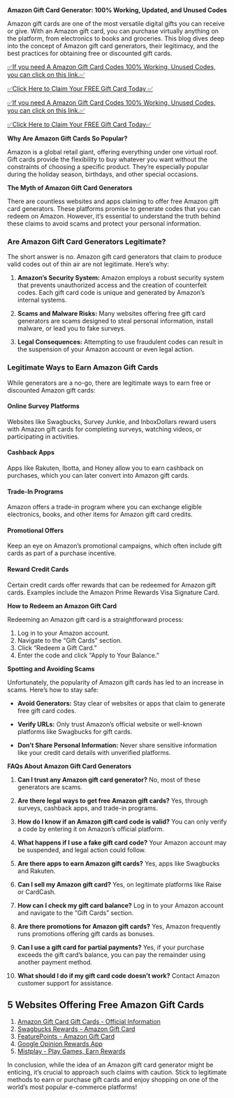 **Amazon Gift Card Generator: 100% Working, Updated, and Unused Codes**

Amazon gift cards are one of the most versatile digital gifts you can receive or give. With an Amazon gift card, you can purchase virtually anything on the platform, from electronics to books and groceries. This blog dives deep into the concept of Amazon gift card generators, their legitimacy, and the best practices for obtaining free or discounted gift cards.

[✅If you need A Amazon Gift Card Codes 100% Working, Unused Codes, you can click on this link.✅](https://dmfarid.com/allgiftcard/)

[✅Click Here to Claim Your FREE Gift Card Today ✅](https://dmfarid.com/allgiftcard/)

[✅If you need A Amazon Gift Card Codes 100% Working, Unused Codes, you can click on this link.✅](https://dmfarid.com/allgiftcard/)

[✅Click Here to Claim Your FREE Gift Card Today✅](https://dmfarid.com/allgiftcard/)


**Why Are Amazon Gift Cards So Popular?**

Amazon is a global retail giant, offering everything under one virtual roof. Gift cards provide the flexibility to buy whatever you want without the constraints of choosing a specific product. They’re especially popular during the holiday season, birthdays, and other special occasions.

**The Myth of Amazon Gift Card Generators**

There are countless websites and apps claiming to offer free Amazon gift card generators. These platforms promise to generate codes that you can redeem on Amazon. However, it’s essential to understand the truth behind these claims to avoid scams and protect your personal information.

### Are Amazon Gift Card Generators Legitimate?

The short answer is no. Amazon gift card generators that claim to produce valid codes out of thin air are not legitimate. Here’s why:

1. **Amazon’s Security System:**
   Amazon employs a robust security system that prevents unauthorized access and the creation of counterfeit codes. Each gift card code is unique and generated by Amazon’s internal systems.

2. **Scams and Malware Risks:**
   Many websites offering free gift card generators are scams designed to steal personal information, install malware, or lead you to fake surveys.

3. **Legal Consequences:**
   Attempting to use fraudulent codes can result in the suspension of your Amazon account or even legal action.

### Legitimate Ways to Earn Amazon Gift Cards

While generators are a no-go, there are legitimate ways to earn free or discounted Amazon gift cards:

#### Online Survey Platforms

Websites like Swagbucks, Survey Junkie, and InboxDollars reward users with Amazon gift cards for completing surveys, watching videos, or participating in activities.

#### Cashback Apps

Apps like Rakuten, Ibotta, and Honey allow you to earn cashback on purchases, which you can later convert into Amazon gift cards.

#### Trade-In Programs

Amazon offers a trade-in program where you can exchange eligible electronics, books, and other items for Amazon gift card credits.

#### Promotional Offers

Keep an eye on Amazon’s promotional campaigns, which often include gift cards as part of a purchase incentive.

#### Reward Credit Cards

Certain credit cards offer rewards that can be redeemed for Amazon gift cards. Examples include the Amazon Prime Rewards Visa Signature Card.

**How to Redeem an Amazon Gift Card**

Redeeming an Amazon gift card is a straightforward process:

1. Log in to your Amazon account.
2. Navigate to the “Gift Cards” section.
3. Click “Redeem a Gift Card.”
4. Enter the code and click “Apply to Your Balance.”

**Spotting and Avoiding Scams**

Unfortunately, the popularity of Amazon gift cards has led to an increase in scams. Here’s how to stay safe:

- **Avoid Generators:**
  Stay clear of websites or apps that claim to generate free gift card codes.

- **Verify URLs:**
  Only trust Amazon’s official website or well-known platforms like Swagbucks for gift cards.

- **Don’t Share Personal Information:**
  Never share sensitive information like your credit card details with unverified platforms.

**FAQs About Amazon Gift Card Generators**

1. **Can I trust any Amazon gift card generator?**
   No, most of these generators are scams.

2. **Are there legal ways to get free Amazon gift cards?**
   Yes, through surveys, cashback apps, and trade-in programs.

3. **How do I know if an Amazon gift card code is valid?**
   You can only verify a code by entering it on Amazon’s official platform.

4. **What happens if I use a fake gift card code?**
   Your Amazon account may be suspended, and legal action could follow.

5. **Are there apps to earn Amazon gift cards?**
   Yes, apps like Swagbucks and Rakuten.

6. **Can I sell my Amazon gift card?**
   Yes, on legitimate platforms like Raise or CardCash.

7. **How can I check my gift card balance?**
   Log in to your Amazon account and navigate to the “Gift Cards” section.

8. **Are there promotions for Amazon gift cards?**
   Yes, Amazon frequently runs promotions offering gift cards as bonuses.

9. **Can I use a gift card for partial payments?**
   Yes, if your purchase exceeds the gift card’s balance, you can pay the remainder using another payment method.

10. **What should I do if my gift card code doesn’t work?**
    Contact Amazon customer support for assistance.

## 5 Websites Offering Free Amazon Gift Cards

1. [Amazon Gift Card Gift Cards - Official Information](https://dmfarid.com/allgiftcard/)
2. [Swagbucks Rewards - Amazon Gift Card](https://dmfarid.com/allgiftcard/)
3. [FeaturePoints - Amazon Gift Card](https://dmfarid.com/amazon-free-gift-card/)
4. [Google Opinion Rewards App](https://dmfarid.com/amazon-free-gift-card/)
5. [Mistplay - Play Games, Earn Rewards](https://dmfarid.com/amazon-free-gift-card/)

In conclusion, while the idea of an Amazon gift card generator might be enticing, it’s crucial to approach such claims with caution. Stick to legitimate methods to earn or purchase gift cards and enjoy shopping on one of the world’s most popular e-commerce platforms!
